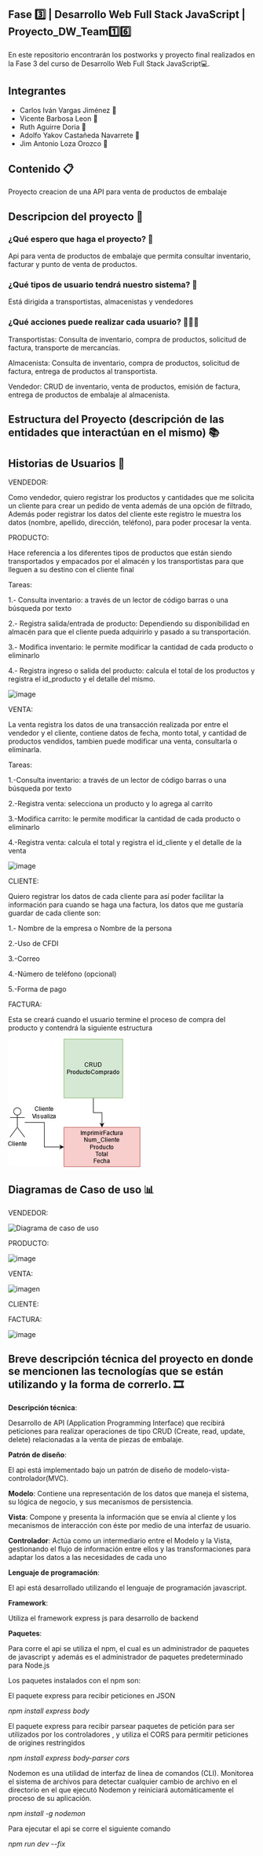 ## Fase 3️⃣ | Desarrollo Web Full Stack JavaScript | Proyecto_DW_Team1️⃣6️⃣
En este repositorio encontrarán los postworks y proyecto final realizados en la Fase 3 del curso de Desarrollo Web Full Stack JavaScript💻.

## Integrantes
- Carlos Iván Vargas Jiménez 🧑
- Vicente Barbosa Leon 🧑
- Ruth Aguirre Doria 👩
- Adolfo Yakov Castañeda Navarrete 🧑
- Jim Antonio Loza Orozco 🧑

## Contenido 📋
Proyecto creacion de una API para venta de productos de embalaje

## Descripcion del proyecto 📑

### ¿Qué espero que haga el proyecto? 🧮
Api para venta de productos de embalaje que permita consultar inventario, facturar y punto de venta de productos.

### ¿Qué tipos de usuario tendrá nuestro sistema? 👥
Está dirigida a transportistas, almacenistas y vendedores

### ¿Qué acciones puede realizar cada usuario? 👨🏻‍💻
Transportistas: Consulta de inventario, compra de productos, solicitud de factura, transporte de mercancías.

Almacenista: Consulta de inventario, compra de productos, solicitud de factura, entrega de productos al transportista.

Vendedor: CRUD de inventario, venta de productos, emisión de factura, entrega de productos de embalaje al almacenista.

## Estructura del Proyecto (descripción de las entidades que interactúan en el mismo) 📚

## Historias de Usuarios 📝

VENDEDOR:

Como vendedor, quiero registrar los productos y cantidades que me solicita un cliente para crear un pedido de venta además de una opción de filtrado, Además poder registrar los datos del cliente este registro le muestra los datos (nombre, apellido, dirección, teléfono), para poder procesar la venta.

PRODUCTO:

Hace referencia a los diferentes tipos de productos que están siendo transportados y empacados por el almacén y los transportistas para que lleguen a su destino con el cliente final

Tareas:

1.- Consulta inventario: a través de un lector de código barras o una búsqueda por texto

2.- Registra salida/entrada de producto: Dependiendo su disponibilidad en almacén para que el cliente pueda adquirirlo y pasado a su transportación.

3.- Modifica inventario: le permite modificar la cantidad de cada producto o eliminarlo

4.- Registra ingreso o salida del producto: calcula el total de los productos y registra el id_producto y el detalle del mismo.


![image](https://user-images.githubusercontent.com/83822127/132143249-04f2046d-8085-4a50-99f1-500f52e2cdab.png)


VENTA:

La venta registra los datos de una transacción realizada por entre el vendedor y el cliente, contiene datos de fecha, monto total, y cantidad de productos vendidos, tambien puede modificar una venta, consultarla o eliminarla.

Tareas:

1.-Consulta inventario: a través de un lector de código barras o una búsqueda por texto

2.-Registra venta: selecciona un producto y lo agrega al carrito

3.-Modifica carrito: le permite modificar la cantidad de cada producto o eliminarlo

4.-Registra venta: calcula el total y registra el id_cliente y el detalle de la venta

![image](https://user-images.githubusercontent.com/83822127/132157284-57a9a804-1742-4173-a328-35a8669d82b2.png)

CLIENTE: 

Quiero registrar los datos de cada cliente para así poder facilitar la información para cuando se haga una factura, los datos que me gustaría guardar de cada cliente son: 

1.- Nombre de la empresa o Nombre de la persona

2.-Uso de CFDI

3.-Correo

4.-Número de teléfono (opcional)

5.-Forma de pago


FACTURA:

Esta se creará cuando el usuario termine el proceso de compra del producto y contendrá la siguiente estructura

![image](https://raw.githubusercontent.com/devkov36/Proyecto_DW_Team16/macantivbl/Fac/factura.jpg)


## Diagramas de Caso de uso 📊

VENDEDOR:

![Diagrama de caso de uso](https://user-images.githubusercontent.com/85856431/132145677-e696a7fb-95e1-4a26-9c37-0baca7ec7e66.png)

PRODUCTO:

![image](https://user-images.githubusercontent.com/83822127/132143206-a89c143e-9d68-47ec-a2d6-937988297f28.png)

VENTA:

![imagen](https://user-images.githubusercontent.com/46424945/132154675-1b00f403-f6c2-4a6b-858b-bf660bb48a23.png)

CLIENTE:


FACTURA:

![image](https://user-images.githubusercontent.com/83822127/132158584-503d1df3-4c1b-49ad-a4f9-6b9e6f47827b.png)


## Breve descripción técnica del proyecto en donde se mencionen las tecnologías que se están utilizando y la forma de correrlo. 🎞

**Descripción técnica**:

Desarrollo de API (Application Programming Interface) que recibirá peticiones para realizar operaciones de tipo CRUD (Create, read, update, delete)  relacionadas a la venta de piezas de embalaje.

**Patrón de diseño**:

El api está implementado bajo un patrón de diseño de modelo-vista-controlador(MVC).

**Modelo**: Contiene una representación de los datos que maneja el sistema, su lógica de negocio, y sus mecanismos de persistencia.

**Vista**: Compone y presenta la información que se envía al cliente y los mecanismos de interacción con éste por medio de una interfaz de usuario.

**Controlador**: Actúa como un intermediario entre el Modelo y la Vista, gestionando el flujo de información entre ellos y las transformaciones para adaptar los datos a las necesidades de cada uno

**Lenguaje de programación**:

El api está desarrollado utilizando el lenguaje de programación javascript. 

**Framework**:

Utiliza el framework express js para desarrollo de backend	

**Paquetes**:

Para corre el api se utiliza el npm, el cual es un administrador de paquetes de javascript	y además es el administrador de paquetes predeterminado para Node.js

Los paquetes instalados con el npm son:

El paquete express para recibir peticiones en JSON

*npm install express body*

El paquete express para recibir parsear paquetes de petición para ser utilizados por los controladores , y utiliza el CORS para permitir peticiones de origines restringidos

*npm install express body-parser cors*

Nodemon es una utilidad de interfaz de línea de comandos (CLI). Monitorea el sistema de archivos para detectar cualquier cambio de archivo en el directorio en el que ejecutó Nodemon y reiniciará automáticamente el proceso de su aplicación.

*npm install -g nodemon*

Para ejecutar el api se corre el siguiente comando

*npm run dev --fix*

